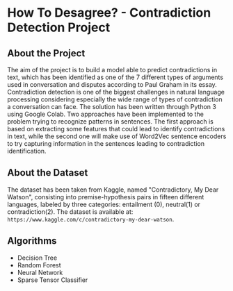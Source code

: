 # How To Desagree? - Contradiction Detection Project 

## About the Project

The aim of the project is to build a model able to predict contradictions in text, which has been identified as one of the 7 different types of arguments used in conversation and disputes according to Paul Graham in its essay. Contradiction detection is one of the biggest challenges in natural language processing considering especially the wide range of types of contradiction a conversation can face. The solution has been written through Python 3 using Google Colab. Two approaches have been implemented to the problem trying to recognize patterns in sentences. The first approach is based on extracting some features that could lead to identify contradictions in text, while the second one will make use of Word2Vec sentence encoders to try capturing information in the sentences leading to contradiction identification.

## About the Dataset

The dataset has been taken from Kaggle, named "Contradictory, My Dear Watson", consisting into premise-hypothesis pairs in fifteen different languages, labeled by three categories: entailment (0), neutral(1) or contradiction(2). The dataset is available at: ```https://www.kaggle.com/c/contradictory-my-dear-watson```. 



## Algorithms

- Decision Tree
- Random Forest
- Neural Network
- Sparse Tensor Classifier
